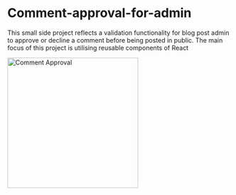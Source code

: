 # Comment-approval-for-admin
This small side project reflects a validation functionality for blog post admin to approve or decline a comment before being posted in public. The main focus of this project is utilising reusable components of React



<img width="294" alt="Comment Approval" src="https://user-images.githubusercontent.com/18041104/55124248-b741e900-5159-11e9-8312-b31b845f65e0.png">

